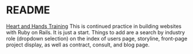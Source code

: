 # README

[Heart and Hands Training](http://heartandhandstraining.com) This is continued practice in building websites with Ruby on Rails. It is just a start. Things to add are a search by industry role (dropdown selection) on the index of users page, storyline, front-page project display, as well as contract, consult, and blog page.

